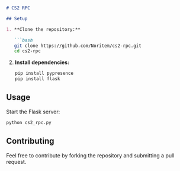 ```markdown
# CS2 RPC

## Setup

1. **Clone the repository:**

   ```bash
   git clone https://github.com/Noritem/cs2-rpc.git
   cd cs2-rpc
   ```

2. **Install dependencies:**

   ```bash
   pip install pypresence
   pip install flask
   ```

## Usage

Start the Flask server:

```bash
python cs2_rpc.py
```

## Contributing

Feel free to contribute by forking the repository and submitting a pull request.
```
